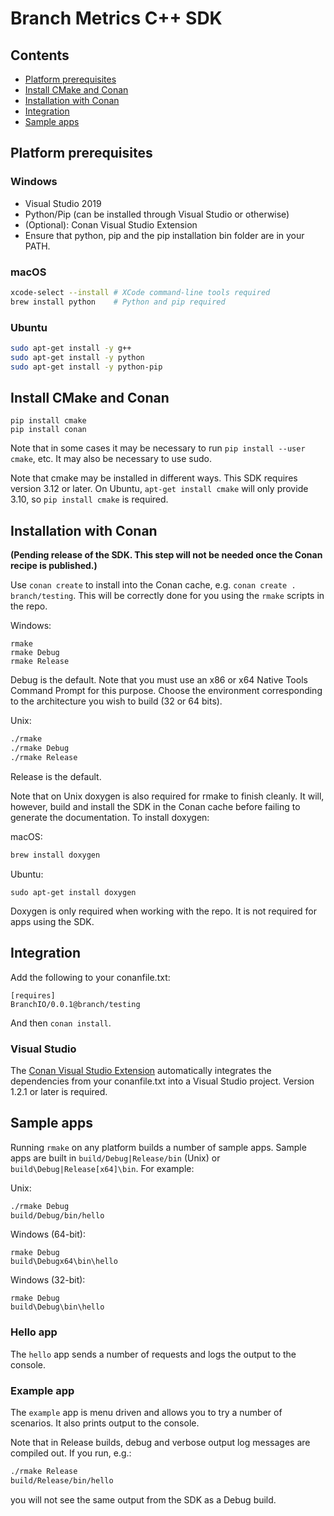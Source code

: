 # Branch Metrics C++ SDK

[Platform prerequisites]: #platform-prerequisites
[Install CMake and Conan]: #install-cmake-and-conan
[Installation with Conan]: #installation-with-conan
[Integration]: #integration
[Sample apps]: #sample-apps

## Contents
- [Platform prerequisites]
- [Install CMake and Conan]
- [Installation with Conan]
- [Integration]
- [Sample apps]

## Platform prerequisites

### Windows

- Visual Studio 2019
- Python/Pip (can be installed through Visual Studio or otherwise)
- (Optional): Conan Visual Studio Extension
- Ensure that python, pip and the pip installation bin folder are in your PATH.

### macOS

```bash
xcode-select --install # XCode command-line tools required
brew install python    # Python and pip required
```

### Ubuntu

```bash
sudo apt-get install -y g++
sudo apt-get install -y python
sudo apt-get install -y python-pip
```

## Install CMake and Conan

```
pip install cmake
pip install conan
```

Note that in some cases it may be necessary to run `pip install --user cmake`,
etc. It may also be necessary to use sudo.

Note that cmake may be installed in different ways. This SDK requires version
3.12 or later. On Ubuntu, `apt-get install cmake` will only provide 3.10, so
`pip install cmake` is required.

## Installation with Conan

**(Pending release of the SDK. This step will not be needed once the Conan
recipe is published.)**

Use `conan create` to install into the Conan cache, e.g.
`conan create . branch/testing`. This will be correctly done for you using the
`rmake` scripts in the repo.

Windows:
```
rmake
rmake Debug
rmake Release
```
Debug is the default. Note that you must use an x86 or x64 Native Tools Command
Prompt for this purpose. Choose the environment corresponding to the
architecture you wish to build (32 or 64 bits).

Unix:
```bash
./rmake
./rmake Debug
./rmake Release
```
Release is the default.

Note that on Unix doxygen is also required for rmake to finish cleanly. It will,
however, build and install the SDK in the Conan cache before failing to
generate the documentation. To install doxygen:

macOS:
```bash
brew install doxygen
```

Ubuntu:
```
sudo apt-get install doxygen
```

Doxygen is only required when working with the repo. It is not required for
apps using the SDK.

## Integration

Add the following to your conanfile.txt:

```
[requires]
BranchIO/0.0.1@branch/testing
```

And then `conan install`.

### Visual Studio

The [Conan Visual Studio Extension](https://marketplace.visualstudio.com/items?itemName=conan-io.conan-vs-extension) automatically integrates the dependencies from your conanfile.txt into a Visual Studio project. Version 1.2.1 or later is required.

## Sample apps

Running `rmake` on any platform builds a number of sample apps. Sample apps are
built in `build/Debug|Release/bin` (Unix) or `build\Debug|Release[x64]\bin`.
For example:

Unix:
```bash
./rmake Debug
build/Debug/bin/hello
```

Windows (64-bit):
```
rmake Debug
build\Debugx64\bin\hello
```

Windows (32-bit):
```
rmake Debug
build\Debug\bin\hello
```

### Hello app

The `hello` app sends a number of requests and logs the output to the console.

### Example app

The `example` app is menu driven and allows you to try a number of scenarios.
It also prints output to the console.

Note that in Release builds, debug and verbose output log messages are compiled
out. If you run, e.g.:

```bash
./rmake Release
build/Release/bin/hello
```

you will not see the same output from the SDK as a Debug build.
